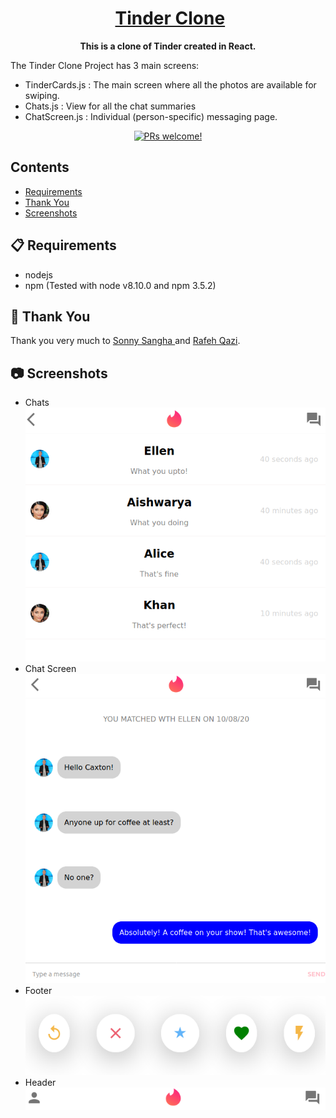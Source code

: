 <h1 align="center">
  <img style="max-width: 80px; height: auto; src="https://1000logos.net/wp-content/uploads/2018/07/tinder-logo.png">
  <a href="https://en.wikipedia.org/wiki/Tinder_(app)">
    Tinder Clone
  </a>
</h1>

<p align="center">
  <strong>This is a clone of Tinder created in React.</strong><br>
</p>

The Tinder Clone Project has 3 main screens:
- TinderCards.js : The main screen where all the photos are available for swiping.
- Chats.js : View for all the chat summaries
- ChatScreen.js : Individual (person-specific) messaging page.

<p align="center">
  <a href="https://reactnative.dev/docs/contributing">
    <img src="https://img.shields.io/badge/PRs-welcome-brightgreen.svg" alt="PRs welcome!" />
  </a>
</p>

## Contents

- [Requirements](#-requirements)
- [Thank You](#-thank-you)
- [Screenshots](#-screenshots)

## 📋 Requirements
- nodejs
- npm 
(Tested with node v8.10.0 and npm 3.5.2)

## 🙏 Thank You
 Thank you very much to <a href="https://www.youtube.com/user/ssangha32"> Sonny Sangha </a> and <a href="https://www.youtube.com/channel/UCqrILQNl5Ed9Dz6CGMyvMTQ">Rafeh Qazi</a>.

 ## 📷 Screenshots
 - Chats 
![Chats](/images/Chats.png)
 - Chat Screen
![ChatScreen](/images/ChatScreen.png)
 - Footer
![Footer](/images/Footer.png)
 - Header
![Header](/images/Header.png)